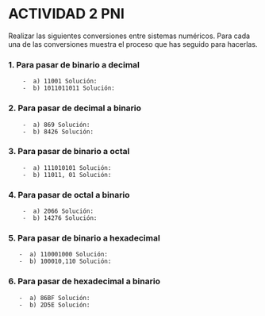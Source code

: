 # ACTIVIDAD 2 PNI

Realizar las siguientes conversiones entre sistemas numéricos. Para cada una de las conversiones muestra el proceso que has seguido para hacerlas.
### 1. Para pasar de binario a decimal
        -  a) 11001 Solución:
        -  b) 1011011011 Solución:
### 2. Para pasar de decimal a binario
        -  a) 869 Solución:
        -  b) 8426 Solución:
### 3. Para pasar de binario a octal
        -  a) 111010101 Solución:
        -  b) 11011, 01 Solución:
### 4. Para pasar de octal a binario
        -  a) 2066 Solución:
        -  b) 14276 Solución:
### 5. Para pasar de binario a hexadecimal
       -  a) 110001000 Solución:
       -  b) 100010,110 Solución:
### 6. Para pasar de hexadecimal a binario
       -  a) 86BF Solución:
       -  b) 2D5E Solución: 

